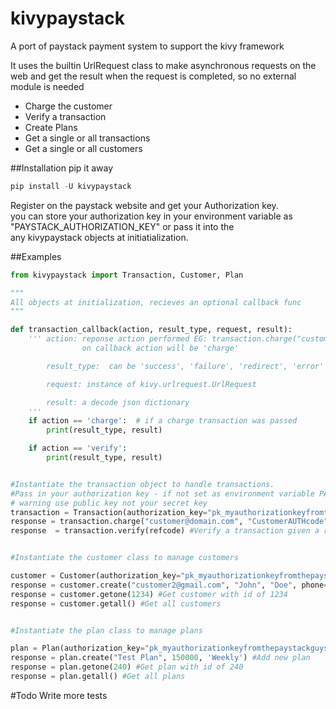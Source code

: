 # kivypaystack

A port of paystack payment system to support the kivy framework 

It uses the builtin UrlRequest class to make asynchronous requests on the web and get the result when the
request is completed, so no external module is needed

- Charge the customer
- Verify a transaction
- Create Plans
- Get a single or all transactions
- Get a single or all customers


##Installation
pip it away

 ```python
pip install -U kivypaystack
```

Register on the paystack website and get your Authorization key.  
you can store your authorization key in your environment variable as "PAYSTACK_AUTHORIZATION_KEY" or pass it into the  
any kivypaystack objects at initiatialization.

##Examples

```python
from kivypaystack import Transaction, Customer, Plan

"""
All objects at initialization, recieves an optional callback func
"""

def transaction_callback(action, result_type, request, result):
    ''' action: reponse action performed EG: transaction.charge("customer@domain.com", "CustomerAUTHcode", 10000)
                on callback action will be 'charge' 

        result_type:  can be 'success', 'failure', 'redirect', 'error'

        request: instance of kivy.urlrequest.UrlRequest

        result: a decode json dictionary
    '''
    if action == 'charge':  # if a charge transaction was passed
        print(result_type, result)

    if action == 'verify':
        print(result_type, result)


#Instantiate the transaction object to handle transactions.  
#Pass in your authorization key - if not set as environment variable PAYSTACK_AUTHORIZATION_KEY
# warning use public key not your secret key
transaction = Transaction(authorization_key="pk_myauthorizationkeyfromthepaystackguys", callback=transaction_callback)
response = transaction.charge("customer@domain.com", "CustomerAUTHcode", 10000) #Charge a customer N100.
response  = transaction.verify(refcode) #Verify a transaction given a reference code "refcode".


#Instantiate the customer class to manage customers

customer = Customer(authorization_key="pk_myauthorizationkeyfromthepaystackguys")
response = customer.create("customer2@gmail.com", "John", "Doe", phone="080123456789") #Add new customer
response = customer.getone(1234) #Get customer with id of 1234
response = customer.getall() #Get all customers


#Instantiate the plan class to manage plans

plan = Plan(authorization_key="pk_myauthorizationkeyfromthepaystackguys")
response = plan.create("Test Plan", 150000, 'Weekly') #Add new plan
response = plan.getone(240) #Get plan with id of 240
response = plan.getall() #Get all plans

```
#Todo
Write more tests

